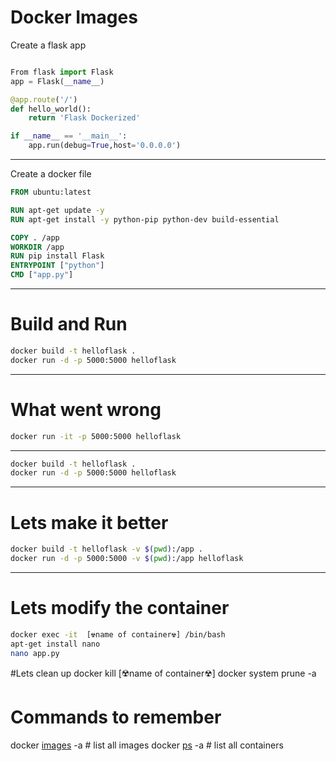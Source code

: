 # Docker Images

Create a flask app
```python

From flask import Flask
app = Flask(__name__)

@app.route('/')
def hello_world():
    return 'Flask Dockerized'

if __name__ == '__main__':
    app.run(debug=True,host='0.0.0.0')
```
----

Create a docker file
```dockerfile
FROM ubuntu:latest

RUN apt-get update -y
RUN apt-get install -y python-pip python-dev build-essential

COPY . /app
WORKDIR /app
RUN pip install Flask
ENTRYPOINT ["python"]
CMD ["app.py"]
```

---
# Build and Run
```bash
docker build -t helloflask .
docker run -d -p 5000:5000 helloflask
```
---
# What went wrong
```bash
docker run -it -p 5000:5000 helloflask
```
---
```bash 
docker build -t helloflask .
docker run -d -p 5000:5000 helloflask

```
---
# Lets make it better
```bash
docker build -t helloflask -v $(pwd):/app .
docker run -d -p 5000:5000 -v $(pwd):/app helloflask
```
---

# Lets modify the container

```bash
docker exec -it  [☢️name of container️️️️️️️️☢] /bin/bash
apt-get install nano
nano app.py
```

#Lets clean up
docker kill [☢️name of container️️️️️️️️☢]
docker system prune -a


# Commands to remember
docker [images](https://docs.docker.com/engine/reference/commandline/images/) -a # list all images
docker [ps](https://docs.docker.com/engine/reference/commandline/ps/) -a # list all containers
